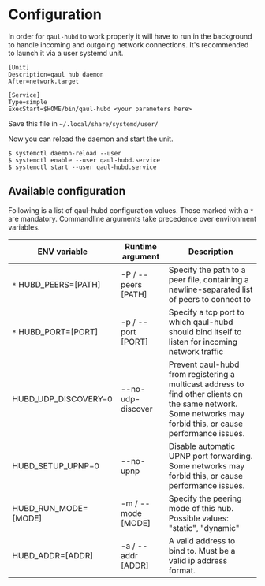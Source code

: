 # Configuration

In order for `qaul-hubd` to work properly it will have to run in the
background to handle incoming and outgoing network connections.  It's
recommended to launch it via a user systemd unit.

```systemd
[Unit]
Description=qaul hub daemon
After=network.target

[Service]
Type=simple
ExecStart=$HOME/bin/qaul-hubd <your parameters here>
```

Save this file in `~/.local/share/systemd/user/`

Now you can reload the daemon and start the unit.

```console
$ systemctl daemon-reload --user
$ systemctl enable --user qaul-hubd.service
$ systemctl start --user qaul-hubd.service
```


## Available configuration

Following is a list of qaul-hubd configuration values.  Those marked
with a `*` are mandatory.  Commandline arguments take precedence over
environment variables.

| ENV variable | Runtime argument | Description |
|----------------------|---------------------|----------------------------------------------------------------------------------------------------------------------------------------------------------------|
| `*` HUBD_PEERS=[PATH]    | -P / --peers [PATH] | Specify the path to a peer file, containing a newline-separated list of peers to connect to                                                                    |
| `*` HUBD_PORT=[PORT]     | -p / --port [PORT]  | Specify a tcp port to which qaul-hubd should bind itself to listen for incoming network traffic                                                                |
| HUBD_UDP_DISCOVERY=0 | --no-udp-discover   | Prevent qaul-hubd from registering a multicast address to find other clients on the same network.  Some networks may forbid this, or cause performance issues. |
| HUBD_SETUP_UPNP=0    | --no-upnp           | Disable automatic UPNP port forwarding.  Some networks may forbid this, or cause performance issues.                                                           |
| HUBD_RUN_MODE=[MODE] | -m / --mode [MODE]  | Specify the peering mode of this hub.  Possible values: "static", "dynamic"                                                                                    |
| HUBD_ADDR=[ADDR]     | -a / --addr [ADDR]  | A valid address to bind to.  Must be a valid ip address format.                                                                                                |

